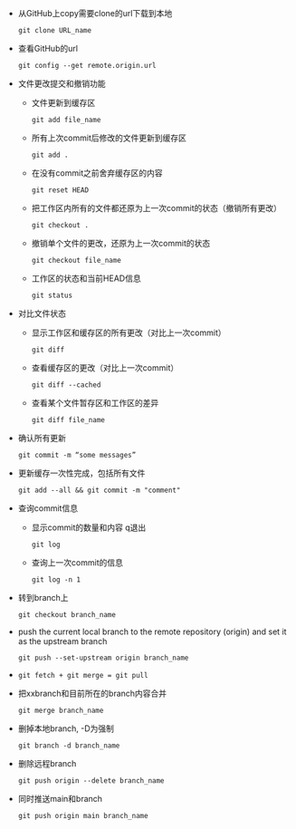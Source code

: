 - 从GitHub上copy需要clone的url下载到本地
  ```
  git clone URL_name
  ```
- 查看GitHub的url
  ```
  git config --get remote.origin.url
  ```
- 文件更改提交和撤销功能
  - 文件更新到缓存区
    ```
    git add file_name
    ```
  - 所有上次commit后修改的文件更新到缓存区
    ```
    git add .
    ```
  - 在没有commit之前舍弃缓存区的内容
    ```
    git reset HEAD
    ```  
  - 把工作区内所有的文件都还原为上一次commit的状态（撤销所有更改）
    ```
    git checkout .
    ```  
  - 撤销单个文件的更改，还原为上一次commit的状态
    ``` 
    git checkout file_name
    ```  
  - 工作区的状态和当前HEAD信息
    ```
    git status
    ```  
- 对比文件状态
  - 显示工作区和缓存区的所有更改（对比上一次commit）
    ```
    git diff
    ```
  - 查看缓存区的更改（对比上一次commit）
    ```
    git diff --cached
    ```
  - 查看某个文件暂存区和工作区的差异
    ```
    git diff file_name
    ```



- 确认所有更新
  ```
  git commit -m “some messages”
  ```
- 更新缓存一次性完成，包括所有文件
  ```
  git add --all && git commit -m "comment"
  ```
- 查询commit信息
    - 显示commit的数量和内容 q退出
      ```
      git log
      ```
    - 查询上一次commit的信息
      ```
      git log -n 1
      ```  
- 转到branch上
  ```
  git checkout branch_name
  ```
- push the current local branch to the remote repository (origin) and set it as the upstream branch
  ```
  git push --set-upstream origin branch_name
  ```
- 
  ```
  git fetch + git merge = git pull
  ```
- 把xxbranch和目前所在的branch内容合并
  ```
  git merge branch_name
  ```

- 删掉本地branch, -D为强制
  ```
  git branch -d branch_name
  ```
- 删除远程branch
  ```
  git push origin --delete branch_name
  ```
- 同时推送main和branch
  ```
  git push origin main branch_name
  ```

